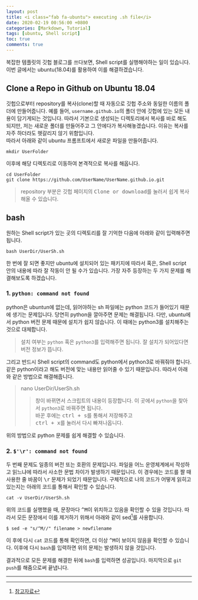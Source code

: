 ```yaml
---
layout: post
title: <i class="fab fa-ubuntu"> executing .sh file</i>
date: 2020-02-19 00:56:00 +0800
categories: [Markdown, Tutorial]
tags: [ubuntu, Shell script]
toc: true
comments: true
---
```


복잡한 템플릿의 깃헙 블로그를 쓰다보면, Shell script를 실행해야하는 일이 있습니다.  
이번 글에서는 ubuntu(18.04)를 활용하여 이를 해결하겠습니다.

## Clone a Repo in Github on Ubuntu 18.04
깃헙으로부터 repository를 복사(clone)할 때 자동으로 깃헙 주소와 동일한 이름의 폴더에 만들어줍니다. 예를 들어, `username.github.io`의 폴더 안에 깃헙에 있는 모든 내용이 담기게되는 것입니다.
따라서 기본으로 생성되는 디렉토리에서 복사를 바로 해도 되지만, 저는 새로운 폴더를 만들어주고 그 안에다가 복사해놓겠습니다. 이유는 복사를 자주 하더라도 헷갈리지 않기 위함입니다.  
따라서 아래와 같이 ubuntu 프롬프트에서 새로운 파일을 만들어줍니다.  
```
mkdir UserFolder
```
이후에 해당 디렉토리로 이동하여 본격적으로 복사를 해옵니다.  
```
cd UserFolder  
git clone https://github.com/UserName/UserName.github.io.git
```
> repository 부분은 깃헙 페이지의 <kbd>Clone or download</kbd>를 눌러서 쉽게 복사해올 수 있습니다.  

## bash  
원하는 Shell script가 있는 곳의 디렉토리를 잘 기억한 다음에 아래와 같이 입력해주면 됩니다.
```
bash UserDir/UserSh.sh
```

한 번에 잘 되면 좋지만 ubuntu에 설치되어 있는 패키지에 따라서 혹은, Shell script 안의 내용에 따라 잘 작동이 안 될 수가 있습니다.
가장 자주 등장하는 두 가지 문제를 해결해보도록 하겠습니다.  


### 1. `python: command not found`

python은 ubuntun에 없는데, 읽어야하는 sh 파일에는 python 코드가 들어있기 때문에 생기는 문제입니다. 당연히 python을 깔아주면 문제는 해결됩니다. 다만, ubuntu에서 python 버전 문제 때문에 설치가 쉽지 않습니다. 이 때에는 python3를 설치해주는 것으로 대체합니다.  
> 설치 여부는 `python` 혹은 `python3`를 입력해주면 됩니다. 잘 설치가 되어있다면 버전 정보가 뜹니다.  

그리고 반드시 Shell script의 command도 python에서 python3로 바꿔줘야 합니다. 같은 python이라고 해도 버전에 맞는 내용만 읽어줄 수 있기 때문입니다. 따라서 아래와 같은 방법으로 해결해줍니다.  
> nano UserDir/UserSh.sh
>> 창이 바뀌면서 스크립트의 내용이 등장합니다. 이 곳에서 `python`을 찾아서 `python3`로 바꿔주면 됩니다.  
>> 바꾼 후에는 <kbd>ctrl + s</kbd>를 통해서 저장해주고  
>> <kbd>ctrl + x</kbd>를 눌러서 다시 빠져나옵니다.  

위의 방법으로 python 문제를 쉽게 해결할 수 있습니다.  

### 2. `$'\r': command not found`

두 번째 문제도 일종의 버전 또는 호환의 문제입니다. 파일을 어느 운영체계에서 작성하고 읽느냐에 따라서 사소한 문법 차이가 발생하기 때문입니다.
이 경우에는 코드를 짤 때 사용한 줄 바꿈이 <kbd>\r</kbd> 문제가 되었기 때문입니다. 구체적으로 나의 코드가 어떻게 읽히고 있는지는 아래의 코드를 통해서 확인할 수 있습니다.  

```
cat -v UserDir/UserSh.sh
```

위의 코드를 실행했을 때, 문장마다 <kbd>^M</kbd>이 위치하고 있음을 확인할 수 있을 것입니다. 따라서 모든 문장에서 이를 제거하기 위해서 아래와 같이 sed[^sed]를 사용합니다.  
```
$ sed -e "s/^M//" filename > newfilename
```

이 후에 다시 `cat` 코드를 통해 확인하면, 더 이상 <kbd>^M</kbd>이 보이지 않음을 확인할 수 있습니다. 이후에 다시 `bash`를 입력하면 위의 문제는 발생하지 않을 것입니다.  


결과적으로 모든 문제를 해결한 뒤에 `bash`를 입력하면 성공입니다. 마지막으로 `git push`를 해줌으로써 끝냅니다.

***
[^sed]: [참고자료](https://javarevisited.blogspot.com/2016/09/how-to-remove-ctrl-m-characters-from-file-in-unix-linux.html)

